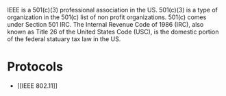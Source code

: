 IEEE is a 501(c)(3) professional association in the US.
501(c)(3) is a type of organization in the 501(c) list of non profit organizations.
501(c) comes under Section 501 IRC.
The Internal Revenue Code of 1986 (IRC), also known as Title 26 of the United States Code (USC), is the domestic portion of the federal statuary tax law in the US.
# Protocols
- [[IEEE 802.11]]